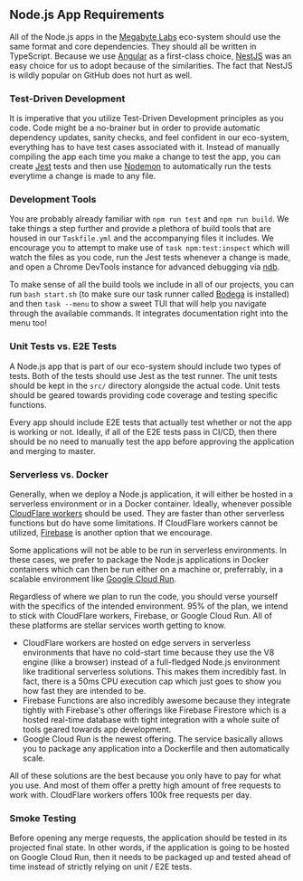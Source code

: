 ## Node.js App Requirements

All of the Node.js apps in the [Megabyte Labs](https://megabyte.space) eco-system should use the same format and core dependencies. They should all be written in TypeScript. Because we use [Angular](https://angular.io/) as a first-class choice, [NestJS](https://nestjs.com/) was an easy choice for us to adopt because of the similarities. The fact that NestJS is wildly popular on GitHub does not hurt as well.

### Test-Driven Development

It is imperative that you utilize Test-Driven Development principles as you code. Code might be a no-brainer but in order to provide automatic dependency updates, sanity checks, and feel confident in our eco-system, everything has to have test cases associated with it. Instead of manually compiling the app each time you make a change to test the app, you can create [Jest](https://jestjs.io/) tests and then use [Nodemon](https://nodemon.io/) to automatically run the tests everytime a change is made to any file.

### Development Tools

You are probably already familiar with `npm run test` and `npm run build`. We take things a step further and provide a plethora of build tools that are housed in our `Taskfile.yml` and the accompanying files it includes. We encourage you to attempt to make use of `task npm:test:inspect` which will watch the files as you code, run the Jest tests whenever a change is made, and open a Chrome DevTools instance for advanced debugging via [ndb](https://github.com/GoogleChromeLabs/ndb).

To make sense of all the build tools we include in all of our projects, you can run `bash start.sh` (to make sure our task runner called [Bodega](https://github.com/megabyte-labs/Bodega) is installed) and then `task --menu` to show a sweet TUI that will help you navigate through the available commands. It integrates documentation right into the menu too!

### Unit Tests vs. E2E Tests

A Node.js app that is part of our eco-system should include two types of tests. Both of the tests should use Jest as the test runner. The unit tests should be kept in the `src/` directory alongside the actual code. Unit tests should be geared towards providing code coverage and testing specific functions.

Every app should include E2E tests that actually test whether or not the app is working or not. Ideally, if all of the E2E tests pass in CI/CD, then there should be no need to manually test the app before approving the application and merging to master.

### Serverless vs. Docker

Generally, when we deploy a Node.js application, it will either be hosted in a serverless environment or in a Docker container. Ideally, whenever possible [CloudFlare workers](https://workers.cloudflare.com/) should be used. They are faster than other serverless functions but do have some limitations. If CloudFlare workers cannot be utilized, [Firebase](https://firebase.google.com/docs/functions) is another option that we encourage.

Some applications will not be able to be run in serverless environments. In these cases, we prefer to package the Node.js applications in Docker containers which can then be run either on a machine or, preferrably, in a scalable environment like [Google Cloud Run](https://cloud.google.com/run).

Regardless of where we plan to run the code, you should verse yourself with the specifics of the intended environment. 95% of the plan, we intend to stick with CloudFlare workers, Firebase, or Google Cloud Run. All of these platforms are stellar services worth getting to know.

* CloudFlare workers are hosted on edge servers in serverless environments that have no cold-start time because they use the V8 engine (like a browser) instead of a full-fledged Node.js environment like traditional serverless solutions. This makes them incredibly fast. In fact, there is a 50ms CPU execution cap which just goes to show you how fast they are intended to be.
* Firebase Functions are also incredibly awesome because they integrate tightly with Firebase's other offerings like Firebase Firestore which is a hosted real-time database with tight integration with a whole suite of tools geared towards app development.
* Google Cloud Run is the newest offering. The service basically allows you to package any application into a Dockerfile and then automatically scale.

All of these solutions are the best because you only have to pay for what you use. And most of them offer a pretty high amount of free requests to work with. CloudFlare workers offers 100k free requests per day.

### Smoke Testing

Before opening any merge requests, the application should be tested in its projected final state. In other words, if the application is going to be hosted on Google Cloud Run, then it needs to be packaged up and tested ahead of time instead of strictly relying on unit / E2E tests.